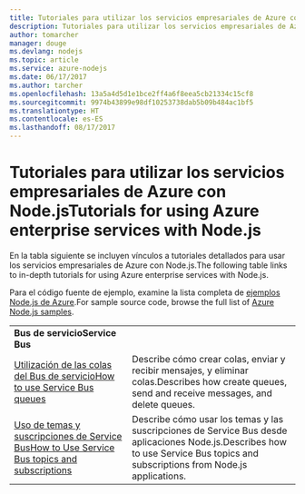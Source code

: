 ```yaml
---
title: Tutoriales para utilizar los servicios empresariales de Azure con Node.js
description: Tutoriales para utilizar los servicios empresariales de Azure con Node.js
author: tomarcher
manager: douge
ms.devlang: nodejs
ms.topic: article
ms.service: azure-nodejs
ms.date: 06/17/2017
ms.author: tarcher
ms.openlocfilehash: 13a5a4d5d1e1bce2ff4a6f8eea5cb21334c15cf8
ms.sourcegitcommit: 9974b43899e98df10253738dab5b09b484ac1bf5
ms.translationtype: HT
ms.contentlocale: es-ES
ms.lasthandoff: 08/17/2017
---
```

# <a name="tutorials-for-using-azure-enterprise-services-with-nodejs"></a><span data-ttu-id="0876c-103">Tutoriales para utilizar los servicios empresariales de Azure con Node.js</span><span class="sxs-lookup"><span data-stu-id="0876c-103">Tutorials for using Azure enterprise services with Node.js</span></span>

<span data-ttu-id="0876c-104">En la tabla siguiente se incluyen vínculos a tutoriales detallados para usar los servicios empresariales de Azure con Node.js.</span><span class="sxs-lookup"><span data-stu-id="0876c-104">The following table links to in-depth tutorials for using Azure enterprise services with Node.js.</span></span>

<span data-ttu-id="0876c-105">Para el código fuente de ejemplo, examine la lista completa de [ejemplos Node.js de Azure](https://azure.microsoft.com/resources/samples/?term=nodejs).</span><span class="sxs-lookup"><span data-stu-id="0876c-105">For sample source code, browse the full list of [Azure Node.js samples](https://azure.microsoft.com/resources/samples/?term=nodejs).</span></span>

| | |
|---|---|
| <span data-ttu-id="0876c-106">**Bus de servicio**</span><span class="sxs-lookup"><span data-stu-id="0876c-106">**Service Bus**</span></span> ||
| [<span data-ttu-id="0876c-107">Utilización de las colas del Bus de servicio</span><span class="sxs-lookup"><span data-stu-id="0876c-107">How to use Service Bus queues</span></span>](http://docs.microsoft.com/azure/service-bus-messaging/service-bus-nodejs-how-to-use-queues?toc=/azure/node/toc.json&bc=/azure/node/toc.json) | <span data-ttu-id="0876c-108">Describe cómo crear colas, enviar y recibir mensajes, y eliminar colas.</span><span class="sxs-lookup"><span data-stu-id="0876c-108">Describes how create queues, send and receive messages, and delete queues.</span></span> |
| [<span data-ttu-id="0876c-109">Uso de temas y suscripciones de Service Bus</span><span class="sxs-lookup"><span data-stu-id="0876c-109">How to Use Service Bus topics and subscriptions</span></span>](http://docs.microsoft.com/azure/service-bus-messaging/service-bus-nodejs-how-to-use-topics-subscriptions?toc=/azure/node/toc.json&bc=/azure/node/toc.json) | <span data-ttu-id="0876c-110">Describe cómo usar los temas y las suscripciones de Service Bus desde aplicaciones Node.js.</span><span class="sxs-lookup"><span data-stu-id="0876c-110">Describes how to use Service Bus topics and subscriptions from Node.js applications.</span></span> |
